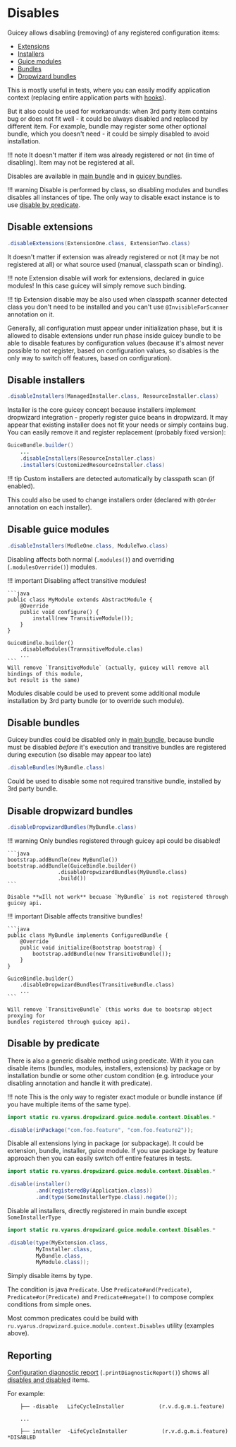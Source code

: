 # Disables

Guicey allows disabling (removing) of any registered configuration items:

* [Extensions](#disable-extensions)
* [Installers](#disable-installers)
* [Guice modules](#disable-guice-modules)
* [Bundles](#disable-bundles)
* [Dropwizard bundles](#disable-dropwizard-bundles)

This is mostly useful in tests, where you can easily modify application context
(replacing entire application parts with [hooks](hooks.md#tests)).

But it also could be used for workarounds: when 3rd party item contains bug or does 
not fit well - it could be always disabled and replaced by different item. For example, 
bundle may register some other optional bundle, which you doesn't need - it could be
simply disabled to avoid installation. 

!!! note
    It doesn't matter if item was already registered or not (in time of disabling). Item 
    may not be registered at all.

Disables are available in [main bundle](configuration.md#main-bundle) and in [guicey bundles](configuration.md#guicey-bundle).

!!! warning
    Disable is performed by class, so disabling modules and bundles disables all instances of tipe.
    The only way to disable exact instance is to use [disable by predicate](#disable-by-predicate). 

## Disable extensions

```java
.disableExtensions(ExtensionOne.class, ExtensionTwo.class)
```

It doesn't matter if extension was already registered or not (it may be not registered at all)
or what source used (manual, classpath scan or binding).

!!! note
    Extension disable will work for extensions, declared in guice modules! In this
    case guicey will simply remove such binding.

!!! tip
    Extension disable may be also used when classpath scanner detected class you don't need to 
    be installed and you can't use `@InvisibleForScanner` annotation on it.

Generally, all configuration must appear under initialization phase, but it is allowed to disable 
extensions under run phase inside guicey bundle to be able to disable features by 
configuration values (because it's almost never possible to not register, based on configuration values,
so disables is the only way to switch off features, based on configuration).  

## Disable installers

```java
.disableInstallers(ManagedInstaller.class, ResourceInstaller.class)
```

Installer is the core guicey concept because installers implement dropwizard integration -
properly register guice beans in dropwizard. It may appear that existing installer does not
fit your needs or simply contains bug. You can easily remove it and register
replacement (probably fixed version):

```java
GuiceBundle.builder()
    ...
    .disableInstallers(ResourceInstaller.class)
    .installers(CustomizedResourceInstaller.class)
```              

!!! tip
    Custom installers are detected automatically by classpath scan (if enabled).

This could also be used to change installers order (declared with `@Order` annotation on each installer).  

## Disable guice modules

```java
.disableInstallers(ModleOne.class, ModuleTwo.class)
```

Disabling affects both normal (`.modules()`) and overriding (`.modulesOverride()`) modules.

!!! important
    Disabling affect transitive modules!
    
    ```java        
    public class MyModule extends AbstractModule {
        @Override
        public void configure() {   
            install(new TransitiveModule());
        }
    }                           
    
    GuiceBindle.builder()
        .disableModules(TrannsitiveModule.clas)
        ...
    ```
    Will remove `TransitiveModule` (actually, guicey will remove all bindings of this module,
    but result is the same)
    
Modules disable could be used to prevent some additional module 
installation by 3rd party bundle (or to override such module).    

## Disable bundles

Guicey bundles could be disabled only in [main bundle](configuration.md#main-bundle), because 
bundle must be disabled *before* it's execution and transitive bundles are registered during 
execution (so disable may appear too late)  

```java
.disableBundles(MyBundle.class)
```

Could be used to disable some not required transitive bundle, installed by
3rd party bundle.

## Disable dropwizard bundles

```java
.disableDropwizardBundles(MyBundle.class)
```                                      

!!! warning
    Only bundles registered through guicey api could be disabled!
    
    ```java
    bootstrap.addBundle(new MyBundle())
    bootstrap.addBundle(GuiceBindle.builder()
                    .disableDropwizardBundles(MyBundle.class)
                    .build())
    ```
    
    Disable **wIll not work** becuase `MyBundle` is not registered through guicey api.

!!! important
    Disable affects transitive bundles!
    
    ```java   
    public class MyBundle implements ConfiguredBundle {
        @Override
        public void initialize(Bootstrap bootstrap) {   
            bootstrap.addBundle(new TransitiveBundle());
        }
    }                           
    
    GuiceBindle.builder()
        .disableDropwizardBundles(TransitiveBundle.class)
        ...
    ```   
    
    Will remove `TransitiveBundle` (this works due to bootsrap object proxying for 
    bundles registered through guicey api). 

## Disable by predicate

There is also a generic disable method using predicate. With it you can disable
items (bundles, modules, installers, extensions) by package or by installation bundle
or some other custom condition (e.g. introduce your disabling annotation and handle it with predicate).

!!! note
    This is the only way to register exact module or bundle instance (if you have multiple
    items of the same type).

```java
import static ru.vyarus.dropwizard.guice.module.context.Disables.*

.disable(inPackage("com.foo.feature", "com.foo.feature2"));
```

Disable all extensions lying in package (or subpackage). It could be extension, bundle, installer, guice module.
If you use package by feature approach then you can easily switch off entire features in tests.

```java
import static ru.vyarus.dropwizard.guice.module.context.Disables.*

.disable(installer()
         .and(registeredBy(Application.class))
         .and(type(SomeInstallerType.class).negate());
```

Disable all installers, directly registered in main bundle except `SomeInstallerType`

```java
import static ru.vyarus.dropwizard.guice.module.context.Disables.*

.disable(type(MyExtension.class,
         MyInstaller.class,
         MyBundle.class,
         MyModule.class));
```

Simply disable items by type.

The condition is java `Predicate`. Use `Predicate#and(Predicate)`, `Predicate#or(Predicate)`
and `Predicate#negate()` to compose complex conditions from simple ones.

Most common predicates could be build with `ru.vyarus.dropwizard.guice.module.context.Disables`
utility (examples above).

## Reporting

[Configuration diagnostic report](diagnostic/configuration-report.md) (`.printDiagnosticReport()`) 
shows all [disables and disabled](diagnostic/configuration-report.md#disables) items. 

For example:

```
    ├── -disable   LifeCycleInstaller           (r.v.d.g.m.i.feature)  

    ...

    ├── installer  -LifeCycleInstaller           (r.v.d.g.m.i.feature)         *DISABLED  
```